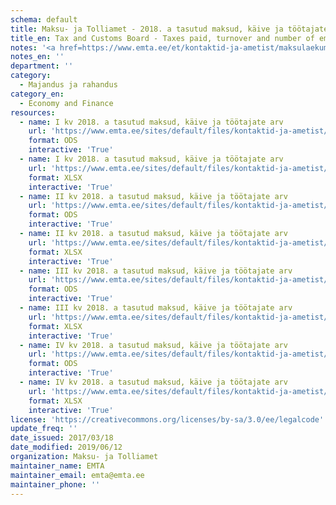 ```yaml
---
schema: default
title: Maksu- ja Tolliamet - 2018. a tasutud maksud, käive ja töötajate arv
title_en: Tax and Customs Board - Taxes paid, turnover and number of employees in 2018
notes: '<a href=https://www.emta.ee/et/kontaktid-ja-ametist/maksulaekumine-statistika/maksu-ja-tolliameti-avaandmed>Maksu- ja Tolliameti avaandmed</a>.'
notes_en: ''
department: ''
category:
  - Majandus ja rahandus
category_en:
  - Economy and Finance
resources:
  - name: I kv 2018. a tasutud maksud, käive ja töötajate arv
    url: 'https://www.emta.ee/sites/default/files/kontaktid-ja-ametist/maksulaekumine-statistika/tasutud-maksud/tasutud_maksud_2018_i_kvartal.ods'
    format: ODS
    interactive: 'True'
  - name: I kv 2018. a tasutud maksud, käive ja töötajate arv
    url: 'https://www.emta.ee/sites/default/files/kontaktid-ja-ametist/maksulaekumine-statistika/tasutud-maksud/tasutud_maksud_2018_i_kvartal.xlsx'
    format: XLSX
    interactive: 'True'
  - name: II kv 2018. a tasutud maksud, käive ja töötajate arv
    url: 'https://www.emta.ee/sites/default/files/kontaktid-ja-ametist/maksulaekumine-statistika/tasutud-maksud/tasutud_maksud_2018_ii_kvartal.ods'
    format: ODS
    interactive: 'True'
  - name: II kv 2018. a tasutud maksud, käive ja töötajate arv
    url: 'https://www.emta.ee/sites/default/files/kontaktid-ja-ametist/maksulaekumine-statistika/tasutud-maksud/tasutud_maksud_2018_ii_kvartal.xlsx'
    format: XLSX
    interactive: 'True'
  - name: III kv 2018. a tasutud maksud, käive ja töötajate arv
    url: 'https://www.emta.ee/sites/default/files/kontaktid-ja-ametist/maksulaekumine-statistika/tasutud-maksud/tasutud_maksud_2018_iii_kvartal.ods'
    format: ODS
    interactive: 'True'
  - name: III kv 2018. a tasutud maksud, käive ja töötajate arv
    url: 'https://www.emta.ee/sites/default/files/kontaktid-ja-ametist/maksulaekumine-statistika/tasutud-maksud/tasutud_maksud_2018_iii_kvartal.xlsx'
    format: XLSX
    interactive: 'True'
  - name: IV kv 2018. a tasutud maksud, käive ja töötajate arv
    url: 'https://www.emta.ee/sites/default/files/kontaktid-ja-ametist/maksulaekumine-statistika/tasutud-maksud/tasutud_maksud_2018_iv_kvartal.ods'
    format: ODS
    interactive: 'True'
  - name: IV kv 2018. a tasutud maksud, käive ja töötajate arv
    url: 'https://www.emta.ee/sites/default/files/kontaktid-ja-ametist/maksulaekumine-statistika/tasutud-maksud/tasutud_maksud_2018_iv_kvartal.xlsx'
    format: XLSX
    interactive: 'True'
license: 'https://creativecommons.org/licenses/by-sa/3.0/ee/legalcode'
update_freq: ''
date_issued: 2017/03/18
date_modified: 2019/06/12
organization: Maksu- ja Tolliamet
maintainer_name: EMTA
maintainer_email: emta@emta.ee
maintainer_phone: ''
---
```

